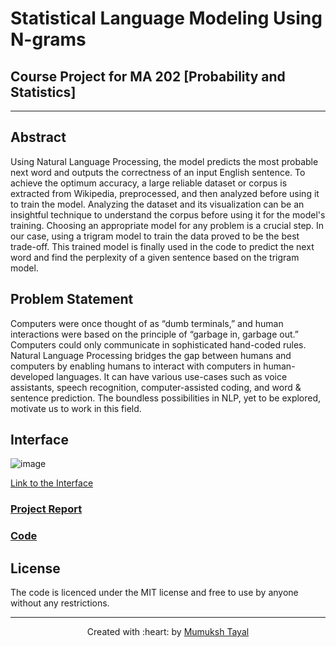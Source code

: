 # Statistical Language Modeling Using N-grams

## Course Project for MA 202 [Probability and Statistics]

***

## Abstract

Using Natural Language Processing, the model predicts the most probable next word and outputs the correctness of an input English sentence. To achieve the optimum accuracy, a large reliable dataset or corpus is extracted from Wikipedia, preprocessed, and then analyzed before using it to train the model. Analyzing the dataset and its visualization can be an insightful technique to understand the corpus before using it for the model's training. Choosing an appropriate model for any problem is a crucial step. In our case, using a trigram model to train the data proved to be the best trade-off. This trained model is finally used in the code to predict the next word and find the perplexity of a given sentence based on the trigram model.

## Problem Statement 

Computers were once thought of as “dumb terminals,” and human interactions were based on the principle of “garbage in, garbage out.” Computers could only communicate in sophisticated hand-coded rules. Natural Language Processing bridges the gap between humans and computers by enabling humans to interact with computers in human-developed languages. It can have various use-cases such as voice assistants, speech recognition, computer-assisted coding, and word & sentence prediction. The boundless possibilities in NLP, yet to be explored, motivate us to work in this field.


## Interface

![image](https://user-images.githubusercontent.com/72244706/167398063-9f59b25c-f3de-4f77-8eae-647943214ab8.png)

[Link to the Interface](https://huggingface.co/spaces/Shruhrid/Next_Word_Prediction)


### [Project Report]()
### [Code]()

## License

The code is licenced under the MIT license and free to use by anyone without any restrictions.

***

<p align='center'>Created with :heart: by <a href="https://github.com/MumukshTayal">Mumuksh Tayal</a></p>
